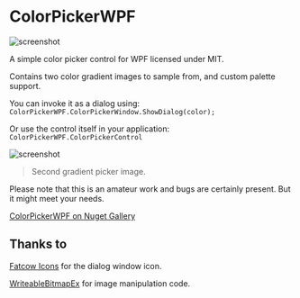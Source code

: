 # ColorPickerWPF

![screenshot](https://raw.githubusercontent.com/drogoganor/ColorPickerWPF/master/images/Picker1.png)

A simple color picker control for WPF licensed under MIT. 

Contains two color gradient images to sample from, and custom palette support.

You can invoke it as a dialog using: `ColorPickerWPF.ColorPickerWindow.ShowDialog(color);`

Or use the control itself in your application: `ColorPickerWPF.ColorPickerControl`

![screenshot](https://raw.githubusercontent.com/drogoganor/ColorPickerWPF/master/images/Picker2.png)
> Second gradient picker image.

Please note that this is an amateur work and bugs are certainly present. But it might meet your needs.

[ColorPickerWPF on Nuget Gallery](https://www.nuget.org/packages/ColorPickerWPF)

## Thanks to

[Fatcow Icons](http://www.fatcow.com/free-icons) for the dialog window icon.

[WriteableBitmapEx](https://github.com/teichgraf/WriteableBitmapEx/) for image manipulation code.

